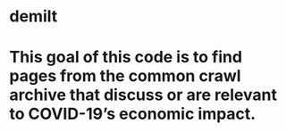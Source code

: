 # demilt
# This goal of this code is to find pages from the common crawl archive that discuss or are relevant to COVID-19’s economic impact.
